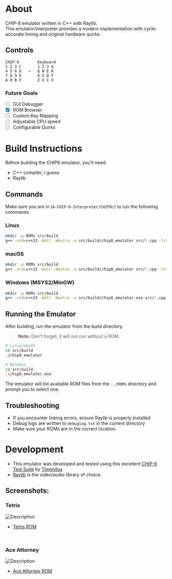 # About
CHIP-8 emulator written in C++ with Raylib. <br>
This emulator/interpreter provides a modern implementation with cycle-accurate timing and original hardware quirks.

## Controls
```
CHIP-8        Keyboard
1 2 3 C       1 2 3 4
4 5 6 D   →   Q W E R
7 8 9 E       A S D F
A 0 B F       Z X C V
```
### Future Goals
- [ ] GUI Debugger
- [x] ROM Browser
- [ ] Custom Key Mapping
- [ ] Adjustable CPU speed
- [ ] Configurable Quirks

# Build Instructions

Before building the CHIP8 emulator, you'll need:
- C++ compiler, i guess
- Raylib

## Commands
 Make sure you are in (`A-CHIP-8-Interpreter/CHIP8/`) to run the following commands.
### Linux
```bash
mkdir -p ROMs src/build
g++ -std=c++23 -Wall -Wextra -o src/build/chip8_emulator src/*.cpp -lraylib -lGL -lm -lpthread -ldl -lrt -lX11
```

### macOS
```bash
mkdir -p ROMs src/build
g++ -std=c++23 -Wall -Wextra -o src/build/chip8_emulator src/*.cpp -lraylib -framework OpenGL -framework Cocoa -framework IOKit -framework CoreVideo
```

### Windows (MSYS2/MinGW)
```bash
mkdir -p ROMs src/build
g++ -std=c++23 -Wall -Wextra -o src/build/chip8_emulator.exe src/*.cpp -lraylib -lopengl32 -lgdi32 -lwinmm
```

## Running the Emulator
After building, run the emulator from the build directory:
> **Note:** Don't forget, it will not run without a ROM.

```bash
# Linux/macOS
cd src/build
./chip8_emulator

# Windows
cd src\build
.\chip8_emulator.exe
```
The emulator will list available ROM files from the `../ROMs` directory and prompt you to select one.

## Troubleshooting
- If you encounter linking errors, ensure Raylib is properly installed
- Debug logs are written to `debuglog.txt` in the current directory
- Make sure your ROMs are in the correct location.

# Development
- This emulator was developed and tested using this excellent [CHIP-8 Test Suite](https://github.com/Timendus/chip8-test-suite) by [Timendus](https://github.com/Timendus)
- [Raylib](https://www.raylib.com/) is the video/audio library of choice.

## Screenshots:
### Tetris
![Description]( https://i.imgur.com/nn1TbfN.png)
- [Tetris ROM](https://github.com/soupi/chip-8/tree/master/roms)
<br>

### Ace Attorney <br>
![Description](https://i.imgur.com/DvAI4vY.png)
- [Ace Attorney ROM](https://github.com/JohnEarnest/chip8Archive/tree/master/src/8ceattourny_d3)
